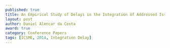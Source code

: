 ```yaml
---
published: true
title: An Empirical Study of Delays in the Integration of Addressed Issues (Updated)
layout: post
author: Daniel Alencar da Costa 
award: true
category: Conference Papers
tags: [ICSME, 2014, Integration Delay]
---   
```

